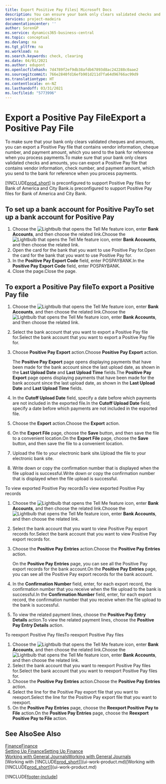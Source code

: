 ```yaml
---
title: Export Positive Pay Files| Microsoft Docs
description: You can ensure your bank only clears validated checks and amounts by exporting a Positive Pay file that contains vendor and payment information.
services: project-madeira
documentationcenter: ''
author: SorenGP
ms.service: dynamics365-business-central
ms.topic: conceptual
ms.devlang: na
ms.tgt_pltfrm: na
ms.workload: na
ms.search.keywords: check, clearing
ms.date: 04/01/2021
ms.author: edupont
ms.openlocfilehash: 7d4789f2ef9db38afdb67893d8ac242288c0aae2
ms.sourcegitcommit: 766e2840fd16efb901d211d7fa64d96766ac99d9
ms.translationtype: HT
ms.contentlocale: en-NZ
ms.lasthandoff: 03/31/2021
ms.locfileid: "5773996"
---
```

# <a name="export-a-positive-pay-file"></a><span data-ttu-id="b0c57-103">Export a Positive Pay File</span><span class="sxs-lookup"><span data-stu-id="b0c57-103">Export a Positive Pay File</span></span>
<span data-ttu-id="b0c57-104">To make sure that your bank only clears validated cheques and amounts, you can export a Positive Pay file that contains vendor information, cheque number, and payment amount, which you send to the bank for reference when you process payments.</span><span class="sxs-lookup"><span data-stu-id="b0c57-104">To make sure that your bank only clears validated checks and amounts, you can export a Positive Pay file that contains vendor information, check number, and payment amount, which you send to the bank for reference when you process payments.</span></span>

[!INCLUDE[prod_short](includes/prod_short.md)] <span data-ttu-id="b0c57-105">is preconfigured to support Positive Pay files for Bank of America and City Bank.</span><span class="sxs-lookup"><span data-stu-id="b0c57-105">is preconfigured to support Positive Pay files for Bank of America and City Bank.</span></span>

## <a name="to-set-up-a-bank-account-for-positive-pay"></a><span data-ttu-id="b0c57-106">To set up a bank account for Positive Pay</span><span class="sxs-lookup"><span data-stu-id="b0c57-106">To set up a bank account for Positive Pay</span></span>
1. <span data-ttu-id="b0c57-107">Choose the ![Lightbulb that opens the Tell Me feature](media/ui-search/search_small.png "Tell me what you want to do") icon, enter **Bank Accounts**, and then choose the related link.</span><span class="sxs-lookup"><span data-stu-id="b0c57-107">Choose the ![Lightbulb that opens the Tell Me feature](media/ui-search/search_small.png "Tell me what you want to do") icon, enter **Bank Accounts**, and then choose the related link.</span></span>
2. <span data-ttu-id="b0c57-108">Open the card for the bank that you want to use Positive Pay for.</span><span class="sxs-lookup"><span data-stu-id="b0c57-108">Open the card for the bank that you want to use Positive Pay for.</span></span>
3. <span data-ttu-id="b0c57-109">In the **Positive Pay Export Code** field, enter POSPAYBANK.</span><span class="sxs-lookup"><span data-stu-id="b0c57-109">In the **Positive Pay Export Code** field, enter POSPAYBANK.</span></span>
4. <span data-ttu-id="b0c57-110">Close the page.</span><span class="sxs-lookup"><span data-stu-id="b0c57-110">Close the page.</span></span>

## <a name="to-export-a-positive-pay-file"></a><span data-ttu-id="b0c57-111">To export a Positive Pay file</span><span class="sxs-lookup"><span data-stu-id="b0c57-111">To export a Positive Pay file</span></span>
1. <span data-ttu-id="b0c57-112">Choose the ![Lightbulb that opens the Tell Me feature](media/ui-search/search_small.png "Tell me what you want to do") icon, enter **Bank Accounts**, and then choose the related link.</span><span class="sxs-lookup"><span data-stu-id="b0c57-112">Choose the ![Lightbulb that opens the Tell Me feature](media/ui-search/search_small.png "Tell me what you want to do") icon, enter **Bank Accounts**, and then choose the related link.</span></span>
2. <span data-ttu-id="b0c57-113">Select the bank account that you want to export a Positive Pay file for.</span><span class="sxs-lookup"><span data-stu-id="b0c57-113">Select the bank account that you want to export a Positive Pay file for.</span></span>
3. <span data-ttu-id="b0c57-114">Choose **Positive Pay Export** action.</span><span class="sxs-lookup"><span data-stu-id="b0c57-114">Choose **Positive Pay Export** action.</span></span>

    <span data-ttu-id="b0c57-115">The **Positive Pay Export** page opens displaying payments that have been made for the bank account since the last upload date, as shown in the **Last Upload Date** and **Last Upload Time** fields.</span><span class="sxs-lookup"><span data-stu-id="b0c57-115">The **Positive Pay Export** page opens displaying payments that have been made for the bank account since the last upload date, as shown in the **Last Upload Date** and **Last Upload Time** fields.</span></span>
4. <span data-ttu-id="b0c57-116">In the **Cutoff Upload Date** field, specify a date before which payments are not included in the exported file.</span><span class="sxs-lookup"><span data-stu-id="b0c57-116">In the **Cutoff Upload Date** field, specify a date before which payments are not included in the exported file.</span></span>
5. <span data-ttu-id="b0c57-117">Choose the **Export** action.</span><span class="sxs-lookup"><span data-stu-id="b0c57-117">Choose the **Export** action.</span></span>
6. <span data-ttu-id="b0c57-118">On the **Export File** page, choose the **Save** button, and then save the file to a convenient location.</span><span class="sxs-lookup"><span data-stu-id="b0c57-118">On the **Export File** page, choose the **Save** button, and then save the file to a convenient location.</span></span>
7. <span data-ttu-id="b0c57-119">Upload the file to your electronic bank site.</span><span class="sxs-lookup"><span data-stu-id="b0c57-119">Upload the file to your electronic bank site.</span></span>
8. <span data-ttu-id="b0c57-120">Write down or copy the confirmation number that is displayed when the file upload is successful.</span><span class="sxs-lookup"><span data-stu-id="b0c57-120">Write down or copy the confirmation number that is displayed when the file upload is successful.</span></span>

<span data-ttu-id="b0c57-121">To view exported Positive Pay records</span><span class="sxs-lookup"><span data-stu-id="b0c57-121">To view exported Positive Pay records</span></span>

1. <span data-ttu-id="b0c57-122">Choose the ![Lightbulb that opens the Tell Me feature](media/ui-search/search_small.png "Tell me what you want to do") icon, enter **Bank Accounts**, and then choose the related link.</span><span class="sxs-lookup"><span data-stu-id="b0c57-122">Choose the ![Lightbulb that opens the Tell Me feature](media/ui-search/search_small.png "Tell me what you want to do") icon, enter **Bank Accounts**, and then choose the related link.</span></span>
2. <span data-ttu-id="b0c57-123">Select the bank account that you want to view Positive Pay export records for.</span><span class="sxs-lookup"><span data-stu-id="b0c57-123">Select the bank account that you want to view Positive Pay export records for.</span></span>
3. <span data-ttu-id="b0c57-124">Choose the **Positive Pay Entries** action.</span><span class="sxs-lookup"><span data-stu-id="b0c57-124">Choose the **Positive Pay Entries** action.</span></span>

    <span data-ttu-id="b0c57-125">On the **Positive Pay Entries** page, you can see all the Positive Pay export records for the bank account.</span><span class="sxs-lookup"><span data-stu-id="b0c57-125">On the **Positive Pay Entries** page, you can see all the Positive Pay export records for the bank account.</span></span>
4. <span data-ttu-id="b0c57-126">In the **Confirmation Number** field, enter, for each export record, the confirmation number that you receive when the file upload to the bank is successful.</span><span class="sxs-lookup"><span data-stu-id="b0c57-126">In the **Confirmation Number** field, enter, for each export record, the confirmation number that you receive when the file upload to the bank is successful.</span></span>
5. <span data-ttu-id="b0c57-127">To view the related payment lines, choose the **Positive Pay Entry Details** action.</span><span class="sxs-lookup"><span data-stu-id="b0c57-127">To view the related payment lines, choose the **Positive Pay Entry Details** action.</span></span>

<span data-ttu-id="b0c57-128">To reexport Positive Pay files</span><span class="sxs-lookup"><span data-stu-id="b0c57-128">To reexport Positive Pay files</span></span>

1. <span data-ttu-id="b0c57-129">Choose the ![Lightbulb that opens the Tell Me feature](media/ui-search/search_small.png "Tell me what you want to do") icon, enter **Bank Accounts**, and then choose the related link.</span><span class="sxs-lookup"><span data-stu-id="b0c57-129">Choose the ![Lightbulb that opens the Tell Me feature](media/ui-search/search_small.png "Tell me what you want to do") icon, enter **Bank Accounts**, and then choose the related link.</span></span>
2. <span data-ttu-id="b0c57-130">Select the bank account that you want to reexport Positive Pay files for.</span><span class="sxs-lookup"><span data-stu-id="b0c57-130">Select the bank account that you want to reexport Positive Pay files for.</span></span>
3. <span data-ttu-id="b0c57-131">Choose the **Positive Pay Entries** action.</span><span class="sxs-lookup"><span data-stu-id="b0c57-131">Choose the **Positive Pay Entries** action.</span></span>
4. <span data-ttu-id="b0c57-132">Select the line for the Positive Pay export file that you want to reexport.</span><span class="sxs-lookup"><span data-stu-id="b0c57-132">Select the line for the Positive Pay export file that you want to reexport.</span></span>
5. <span data-ttu-id="b0c57-133">On the **Positive Pay Entries** page, choose the **Reexport Positive Pay to File** action.</span><span class="sxs-lookup"><span data-stu-id="b0c57-133">On the **Positive Pay Entries** page, choose the **Reexport Positive Pay to File** action.</span></span>

## <a name="see-also"></a><span data-ttu-id="b0c57-134">See Also</span><span class="sxs-lookup"><span data-stu-id="b0c57-134">See Also</span></span>
[<span data-ttu-id="b0c57-135">Finance</span><span class="sxs-lookup"><span data-stu-id="b0c57-135">Finance</span></span>](finance.md)  
[<span data-ttu-id="b0c57-136">Setting Up Finance</span><span class="sxs-lookup"><span data-stu-id="b0c57-136">Setting Up Finance</span></span>](finance-setup-finance.md)  
[<span data-ttu-id="b0c57-137">Working with General Journals</span><span class="sxs-lookup"><span data-stu-id="b0c57-137">Working with General Journals</span></span>](ui-work-general-journals.md)  
<span data-ttu-id="b0c57-138">[Working with [!INCLUDE[prod_short](includes/prod_short.md)]](ui-work-product.md)</span><span class="sxs-lookup"><span data-stu-id="b0c57-138">[Working with [!INCLUDE[prod_short](includes/prod_short.md)]](ui-work-product.md)</span></span>


[!INCLUDE[footer-include](includes/footer-banner.md)]